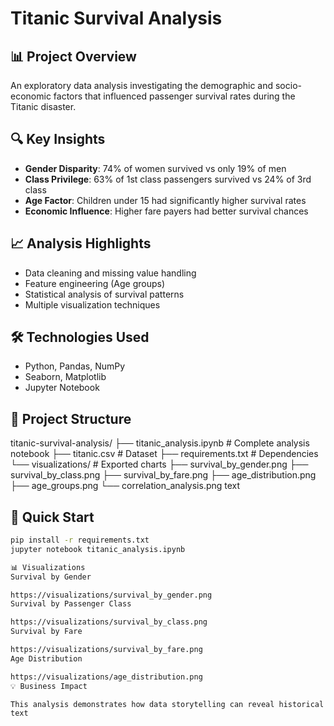 # Titanic Survival Analysis

## 📊 Project Overview
An exploratory data analysis investigating the demographic and socio-economic factors that influenced passenger survival rates during the Titanic disaster.

## 🔍 Key Insights
- **Gender Disparity**: 74% of women survived vs only 19% of men
- **Class Privilege**: 63% of 1st class passengers survived vs 24% of 3rd class  
- **Age Factor**: Children under 15 had significantly higher survival rates
- **Economic Influence**: Higher fare payers had better survival chances

## 📈 Analysis Highlights
- Data cleaning and missing value handling
- Feature engineering (Age groups)
- Statistical analysis of survival patterns
- Multiple visualization techniques

## 🛠 Technologies Used
- Python, Pandas, NumPy
- Seaborn, Matplotlib
- Jupyter Notebook

## 📁 Project Structure

titanic-survival-analysis/
├── titanic_analysis.ipynb # Complete analysis notebook
├── titanic.csv # Dataset
├── requirements.txt # Dependencies
└── visualizations/ # Exported charts
├── survival_by_gender.png
├── survival_by_class.png
├── survival_by_fare.png
├── age_distribution.png
├── age_groups.png
└── correlation_analysis.png
text


## 🚀 Quick Start
```bash
pip install -r requirements.txt
jupyter notebook titanic_analysis.ipynb

📊 Visualizations
Survival by Gender

https://visualizations/survival_by_gender.png
Survival by Passenger Class

https://visualizations/survival_by_class.png
Survival by Fare

https://visualizations/survival_by_fare.png
Age Distribution

https://visualizations/age_distribution.png
💡 Business Impact

This analysis demonstrates how data storytelling can reveal historical patterns and inform safety protocols for modern transportation systems.
text
